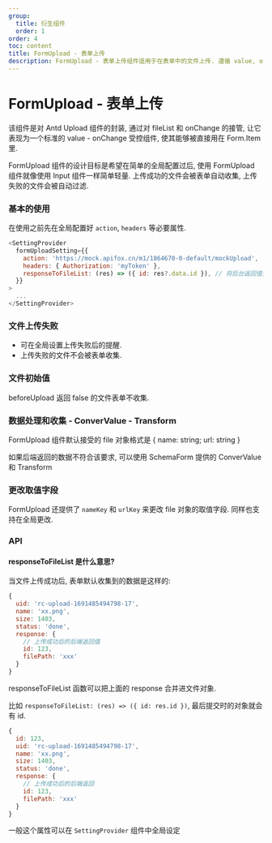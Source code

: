 ```yaml
---
group:
  title: 衍生组件
  order: 1
order: 4
toc: content
title: FormUpload - 表单上传
description: FormUpload - 表单上传组件适用于在表单中的文件上传. 遵循 value, onChange 受控模式.
---
```


# FormUpload - 表单上传

该组件是对 Antd Upload 组件的封装, 通过对 fileList 和 onChange 的接管, 让它表现为一个标准的 value - onChange 受控组件, 使其能够被直接用在 Form.Item 里.

FormUpload 组件的设计目标是希望在简单的全局配置过后, 使用 FormUpload 组件就像使用 Input 组件一样简单轻量. 上传成功的文件会被表单自动收集, 上传失败的文件会被自动过滤.

### 基本的使用

在使用之前先在全局配置好 `action`, `headers` 等必要属性.

```js
<SettingProvider
  formUploadSetting={{
    action: 'https://mock.apifox.cn/m1/1864670-0-default/mockUpload',
    headers: { Authorization: 'myToken' },
    responseToFileList: (res) => ({ id: res?.data.id }), // 将后台返回值合并进file对象
  }}
>
  ...
</SettingProvider>
```

<code src="./demos/basic/index.tsx"></code>

### 文件上传失败

- 可在全局设置上传失败后的提醒.
- 上传失败的文件不会被表单收集.

<code src="./demos/errorHandle/index.tsx"></code>

### 文件初始值

beforeUpload 返回 false 的文件表单不收集.

<code src="./demos/show/index.tsx"></code>

### 数据处理和收集 - ConverValue - Transform

FormUpload 组件默认接受的 file 对象格式是 { name: string; url: string }

如果后端返回的数据不符合该要求, 可以使用 SchemaForm 提供的 ConverValue 和 Transform

<code src="./demos/dataSubmit/index.tsx"></code>

### 更改取值字段

FormUpload 还提供了 `nameKey` 和 `urlKey` 来更改 file 对象的取值字段. 同样也支持在全局更改.

<code src="./demos/changeKey/index.tsx"></code>

### API

<API filePath='src/FormUpload/index.tsx' name='FormUploadType'></API>

#### responseToFileList 是什么意思?

当文件上传成功后, 表单默认收集到的数据是这样的:

```js
{
  uid: 'rc-upload-1691485494798-17',
  name: 'xx.png',
  size: 1403,
  status: 'done',
  response: {
    // 上传成功后的后端返回值
    id: 123,
    filePath: 'xxx'
  }
}
```

responseToFileList 函数可以把上面的 response 合并进文件对象.

比如 `responseToFileList: (res) => ({ id: res.id })`, 最后提交时的对象就会有 id.

```js
{
  id: 123,
  uid: 'rc-upload-1691485494798-17',
  name: 'xx.png',
  size: 1403,
  status: 'done',
  response: {
    // 上传成功后的后端返回
    id: 123,
    filePath: 'xxx'
  }
}
```

一般这个属性可以在 `SettingProvider` 组件中全局设定
